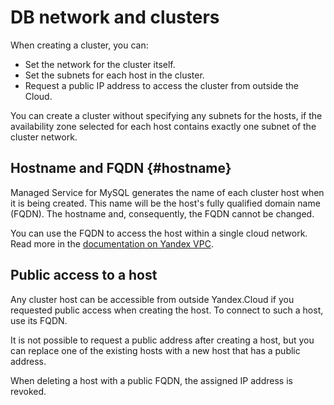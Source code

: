 # DB network and clusters

When creating a cluster, you can:

- Set the network for the cluster itself.
- Set the subnets for each host in the cluster.
- Request a public IP address to access the cluster from outside the Cloud.

You can create a cluster without specifying any subnets for the hosts, if the availability zone selected for each host contains exactly one subnet of the cluster network.

## Hostname and FQDN {#hostname}

Managed Service for MySQL generates the name of each cluster host when it is being created. This name will be the host's fully qualified domain name (FQDN). The hostname and, consequently, the FQDN cannot be changed.

You can use the FQDN to access the host within a single cloud network. Read more in the [documentation on Yandex VPC](../../vpc/).

## Public access to a host

Any cluster host can be accessible from outside Yandex.Cloud if you requested public access when creating the host. To connect to such a host, use its FQDN.

It is not possible to request a public address after creating a host, but you can replace one of the existing hosts with a new host that has a public address.

When deleting a host with a public FQDN, the assigned IP address is revoked.


